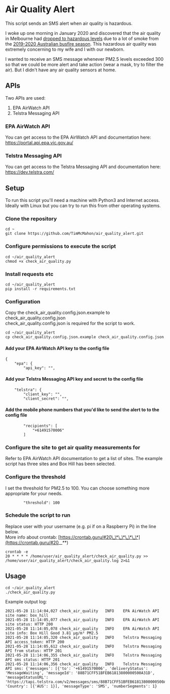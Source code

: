 # Air Quality Alert

This script sends an SMS alert when air quality is hazardous.  

I woke up one morning in January 2020 and discovered that the air quality in Melbourne had [dropped to hazardous levels](https://www.abc.net.au/news/2020-01-14/melbourne-air-quality-drops-to-hazardous-from-bushfire-smoke/11865178) due to a lot of smoke from the [2019-2020 Australian busfire season](https://en.wikipedia.org/wiki/2019-20_Australian_bushfire_season). This hazardous air quality was extremely concerning to my wife and I with our newborn.

I wanted to receive an SMS message whenever PM2.5 levels exceeded 300 so that we could be more alert and take action (wear a mask, try to filter the air). But I didn't have any air quality sensors at home.

## APIs
Two APIs are used:  
1. EPA AirWatch API  
2. Telstra Messaging API  

### EPA AirWatch API
You can get access to the EPA AirWatch API and documentation here:  
https://portal.api.epa.vic.gov.au/  

### Telstra Messaging API
You can get access to the Telstra Messaging API and documentation here:  
https://dev.telstra.com/  

## Setup
To run this script you'll need a machine with Python3 and Internet access. Ideally with Linux but you can try to run this from other operating systems.   

### Clone the repository
```
cd ~
git clone https://github.com/TimMcMahon/air_quality_alert.git
```

### Configure permissions to execute the script
```
cd ~/air_quality_alert
chmod +x check_air_quality.py
```

### Install requests etc
```
cd ~/air_quality_alert
pip install -r requirements.txt
```

### Configuration
Copy the check_air_quality.config.json.example to check_air_quality.config.json  
check_air_quality.config.json is required for the script to work.  
```
cd ~/air_quality_alert
cp check_air_quality.config.json.example check_air_quality.config.json
```

#### Add your EPA AirWatch API key to the config file
```
{
    "epa": {
        "api_key": "",
```

#### Add your Telstra Messaging API key and secret to the config file
```
    "telstra": {
        "client_key": "",
        "client_secret": "",
```

#### Add the mobile phone numbers that you'd like to send the alert to to the config file
```
        "recipients": [
            "+61491570006"
        ]
```

### Configure the site to get air quality measurements for
Refer to EPA AirWatch API documentation to get a list of sites. The example script has three sites and Box Hill has been selected.  

### Configure the threshold
I set the threshold for PM2.5 to 100. You can choose something more appropriate for your needs.  
```
        "threshold": 100
```

### Schedule the script to run
Replace user with your username (e.g. pi if on a Raspberry Pi) in the line below.  
More info about crontab: [https://crontab.guru/#20\_\*\_\*\_\*\_\*](https://crontab.guru/#20_*_*_*_*)  
```
crontab -e
20 * * * * /home/user/air_quality_alert/check_air_quality.py >> /home/user/air_quality_alert/check_air_quality.log 2>&1
```


## Usage
```
cd ~/air_quality_alert
./check_air_quality.py
```

Example output log:

```
2021-05-28 11:14:04,027	check_air_quality	INFO	EPA AirWatch API site name: box_hill
2021-05-28 11:14:05,077	check_air_quality	INFO	EPA AirWatch API site status: HTTP 200
2021-05-28 11:14:05,078	check_air_quality	INFO	EPA AirWatch API site info: Box Hill Good 3.81 µg/m³ PM2.5
2021-05-28 11:14:05,320	check_air_quality	INFO	Telstra Messaging API access_token: HTTP 200
2021-05-28 11:14:05,612	check_air_quality	INFO	Telstra Messaging API from status: HTTP 201
2021-05-28 11:14:06,355	check_air_quality	INFO	Telstra Messaging API sms status: HTTP 201
2021-05-28 11:14:06,356	check_air_quality	INFO	Telstra Messaging API sms: {'messages': [{'to': '+61491570006', 'deliveryStatus': 'MessageWaiting', 'messageId': '88B71CFF51BFEB61813800000500A31D', 'messageStatusURL': 'https://tapi.telstra.com/v2/messages/sms/88B71CFF51BFEB61813800000500A31D/status'}], 'Country': [{'AUS': 1}], 'messageType': 'SMS', 'numberSegments': 1}
```
